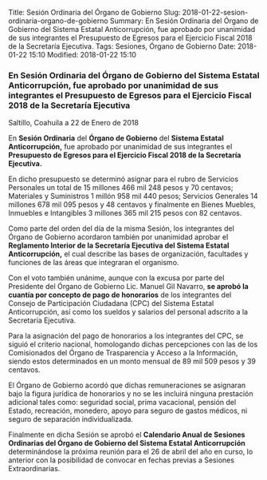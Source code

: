 Title: Sesión Ordinaria del Órgano de Gobierno
Slug: 2018-01-22-sesion-ordinaria-organo-de-gobierno
Summary: En Sesión Ordinaria del Órgano de Gobierno del Sistema Estatal Anticorrupción, fue aprobado por unanimidad de sus integrantes el Presupuesto de Egresos para el Ejercicio Fiscal 2018 de la Secretaría Ejecutiva.
Tags: Sesiones, Órgano de Gobierno
Date: 2018-01-22 15:10
Modified: 2018-01-22 15:10


### En Sesión Ordinaria del Órgano de Gobierno del Sistema Estatal Anticorrupción, fue aprobado por unanimidad de sus integrantes el Presupuesto de Egresos para el Ejercicio Fiscal 2018 de la Secretaría Ejecutiva

Saltillo, Coahuila a 22 de Enero de 2018

En **Sesión Ordinaria** del **Órgano de Gobierno** del **Sistema
Estatal Anticorrupción,** fue aprobado por unanimidad de sus
integrantes el **Presupuesto de Egresos para el Ejercicio Fiscal 2018
de la Secretaría Ejecutiva.**

En dicho presupuesto se determinó asignar para el rubro de Servicios
Personales un total de 15 millones 466 mil 248 pesos y 70 centavos;
Materiales y Suministros 1 millón 958 mil 440 pesos; Servicios
Generales 14 millones 678 mil 095 pesos y 48 centavos y finalmente en
Bienes Muebles, Inmuebles e Intangibles 3 millones 365 mil 215 pesos
con 82 centavos.

Como parte del orden del día de la misma Sesión, los integrantes del
Órgano de Gobierno acordaron también por unanimidad aprobar el
**Reglamento Interior de la Secretaría Ejecutiva del Sistema Estatal
Anticorrupción,** el cual describe las bases de organización,
facultades y funciones de las áreas que integraran el organismo.

Con el voto también unánime, aunque con la excusa por parte del
Presidente del Órgano de Gobierno Lic. Manuel Gil Navarro, **se aprobó
la cuantía por concepto de pago de honorarios** de los integrantes del
Consejo de Participación Ciudadana (CPC) del Sistema Estatal
Anticorrupción, así como los sueldos y salarios del personal adscrito a
la Secretaría Ejecutiva.

Para la asignación del pago de honorarios a los integrantes del CPC, se
siguió el criterio nacional, homologando dichas percepciones con las de
los Comisionados del Órgano de Trasparencia y Acceso a la Información,
siendo estos determinados en un monto mensual de 89 mil 509 pesos y 39
centavos.

El Órgano de Gobierno acordó que dichas remuneraciones se asignaran
bajo la figura jurídica de honorarios y no se les incluirá ninguna
prestación adicional tales como: seguridad social, prima vacacional,
pensión del Estado, recreación, monedero, apoyo para seguro de gastos
médicos, ni seguro de separación individualizada.

Finalmente en dicha Sesión se aprobó el **Calendario Anual de Sesiones
Ordinarias del Órgano de Gobierno del Sistema Estatal Anticorrupción**
determinándose la próxima reunión para el 26 de abril del año en curso,
lo anterior con la posibilidad de convocar en fechas previas a Sesiones
Extraordinarias.
